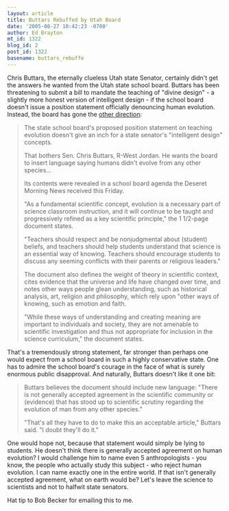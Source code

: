 ```yaml
---
layout: article
title: Buttars Rebuffed by Utah Board
date: '2005-08-27 10:42:23 -0700'
author: Ed Brayton
mt_id: 1322
blog_id: 2
post_id: 1322
basename: buttars_rebuffe
---
```

Chris Buttars, the eternally clueless Utah state Senator, certainly didn't get the answers he wanted from the Utah state school board. Buttars has been threatening to submit a bill to mandate the teaching of "divine design" - a slightly more honest version of intelligent design - if the school board doesn't issue a position statement officially denouncing human evolution. Instead, the board has gone the [other direction](http://deseretnews.com/dn/view/0,1249,600158989,00.html):

> The state school board's proposed position statement on teaching evolution doesn't give an inch for a state senator's "intelligent design" concepts.
> 
> That bothers Sen. Chris Buttars, R-West Jordan. He wants the board to insert language saying humans didn't evolve from any other species...
> 
> Its contents were revealed in a school board agenda the Deseret Morning News received this Friday.
> 
> "As a fundamental scientific concept, evolution is a necessary part of science classroom instruction, and it will continue to be taught and progressively refined as a key scientific principle," the 1 1/2-page document states.
> 
> "Teachers should respect and be nonjudgmental about (student) beliefs, and teachers should help students understand that science is an essential way of knowing. Teachers should encourage students to discuss any seeming conflicts with their parents or religious leaders."
> 
> The document also defines the weight of theory in scientific context, cites evidence that the universe and life have changed over time, and notes other ways people glean understanding, such as historical analysis, art, religion and philosophy, which rely upon "other ways of knowing, such as emotion and faith.
> 
> "While these ways of understanding and creating meaning are important to individuals and society, they are not amenable to scientific investigation and thus not appropriate for inclusion in the science curriculum," the document states.

That's a tremendously strong statement, far stronger than perhaps one would expect from a school board in such a highly conservative state. One has to admire the school board's courage in the face of what is surely enormous public disapproval. And naturally, Buttars doesn't like it one bit:

> Buttars believes the document should include new language: "There is not generally accepted agreement in the scientific community or (evidence) that has stood up to scientific scrutiny regarding the evolution of man from any other species."
> 
> "That's all they have to do to make this an acceptable article," Buttars said. "I doubt they'll do it."

One would hope not, because that statement would simply be lying to students. He doesn't think there is generally accepted agreement on human evolution? I would challenge him to name even 5 anthropologists - you know, the people who actually study this subject - who reject human evolution. I can name exactly one in the entire world. If that isn't generally accepted agreement, what on earth would be? Let's leave the science to scientists and not to halfwit state senators.

Hat tip to Bob Becker for emailing this to me.
